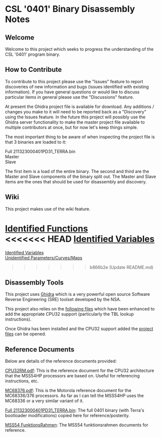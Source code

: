 CSL '0401' Binary Disassembly Notes
======
## Welcome
Welcome to this project which seeks to progress the understanding of the CSL '0401' program binary.

## How to Contribute
To contribute to this project please use the "Issues" feature to report discoveries of new information and bugs (issues identified with existing information). If you have general questions or would like to discuss particular items in general please use the "Discussions" feature.

At present the Ghidra project file is available for download. Any additions / changes you make to it will need to be reported back as a "Discovery" using the Issues feature. In the future this project will possibly use the Ghidra server functionality to make the master project file available to multiple contributors at once, but for now let's keep things simple.

The most important thing to be aware of when inspecting the project file is that 3 binaries are loaded to it:

Full 211323000401PD31_TERRA.bin  
Master  
Slave  

The first item is a load of the entire binary. The second and third are the Master and Slave components of the binary split out. The Master and Slave items are the ones that should be used for disassembly and discovery.

## Wiki
This project makes use of the wiki feature.  
  
[Identified Functions](https://github.com/karter16/CSL_0401_Binary_Disassembly_Notes/wiki/Functions)  
<<<<<<< HEAD
[Identified Variables](https://github.com/karter16/CSL_0401_Binary_Disassembly_Notes/wiki/Global-Variables)
=======
[Identified Variables](https://github.com/karter16/CSL_0401_Binary_Disassembly_Notes/wiki/Global-Variables)  
[Unidentified Parameters/Curves/Maps](https://github.com/karter16/CSL_0401_Binary_Disassembly_Notes/wiki/Unidentified-Maps,-Curves-&-Parameters)  
>>>>>>> b866b2e (Update README.md)

## Disassembly Tools
This project uses [Ghidra](https://ghidra-sre.org) which is a very powerful open source Software Reverse Engineering (SRE) toolset developed by the NSA.
  
This project also relies on the [following files](https://github.com/NationalSecurityAgency/ghidra/commit/fafd1bb00aaca30ee546de0485896ba4de1bacab) which have been enhanced to add the appropriate CPU32 support (particularly the TBL lookup instructions).

Once Ghidra has been installed and the CPU32 support added the [project files](https://github.com/karter16/CSL_0401_Binary_Disassembly_Notes/blob/master/CSL_0401_Binary_Disassembly_2024_12_16.gar) can be opened.

## Reference Documents  
Below are details of the reference documents provided:

[CPU32RM.pdf](https://github.com/karter16/CSL_0401_Binary_Disassembly_Notes/blob/master/CPU32RM.pdf): This is the reference document for the CPU32 architecture that the MSS54HP processors are based on. Useful for referencing instructions, etc.
  
[MC68376.pdf](https://github.com/karter16/CSL_0401_Binary_Disassembly_Notes/blob/master/MC68376.pdf): This is the Motorola reference document for the MC68336/376 processors. As far as I can tell the MSS54HP uses the MC68336 or a very similar variant of it.
  
[Full 211323000401PD31_TERRA.bin](https://github.com/karter16/CSL_0401_Binary_Disassembly_Notes/blob/master/Full%20211323000401PD31_TERRA.bin): The full 0401 binary (with Terra's bootloader modifications) copied here for reference/posterity.
  
[MSS54 FunktionsRahmen](https://github.com/karter16/CSL_0401_Binary_Disassembly_Notes/tree/master/MSS54%20Funktionsrahmen/Original%20(German)): The MSS54 funktionsrahmen documents for reference.
